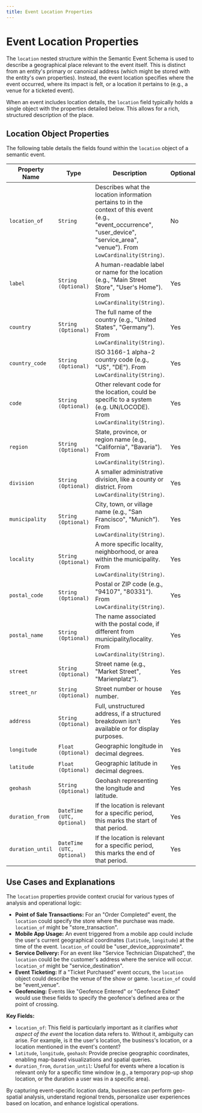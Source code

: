 ```yaml
---
title: Event Location Properties
---
```


# Event Location Properties

The `location` nested structure within the Semantic Event Schema is used to describe a geographical place relevant to the event itself. This is distinct from an entity's primary or canonical address (which might be stored with the entity's own properties). Instead, the event location specifies where the event occurred, where its impact is felt, or a location it pertains to (e.g., a venue for a ticketed event).

When an event includes location details, the `location` field typically holds a single object with the properties detailed below. This allows for a rich, structured description of the place.

## Location Object Properties

The following table details the fields found within the `location` object of a semantic event.

| Property Name     | Type                             | Description                                                                                                | Optional |
|-------------------|----------------------------------|------------------------------------------------------------------------------------------------------------|----------|
| `location_of`     | `String`                         | Describes what the location information pertains to in the context of this event (e.g., "event_occurrence", "user_device", "service_area", "venue"). From `LowCardinality(String)`. | No       |
| `label`           | `String (Optional)`              | A human-readable label or name for the location (e.g., "Main Street Store", "User's Home"). From `LowCardinality(String)`. | Yes      |
| `country`         | `String (Optional)`              | The full name of the country (e.g., "United States", "Germany"). From `LowCardinality(String)`.            | Yes      |
| `country_code`    | `String (Optional)`              | ISO 3166-1 alpha-2 country code (e.g., "US", "DE"). From `LowCardinality(String)`.                         | Yes      |
| `code`            | `String (Optional)`              | Other relevant code for the location, could be specific to a system (e.g. UN/LOCODE). From `LowCardinality(String)`. | Yes      |
| `region`          | `String (Optional)`              | State, province, or region name (e.g., "California", "Bavaria"). From `LowCardinality(String)`.             | Yes      |
| `division`        | `String (Optional)`              | A smaller administrative division, like a county or district. From `LowCardinality(String)`.              | Yes      |
| `municipality`    | `String (Optional)`              | City, town, or village name (e.g., "San Francisco", "Munich"). From `LowCardinality(String)`.               | Yes      |
| `locality`        | `String (Optional)`              | A more specific locality, neighborhood, or area within the municipality. From `LowCardinality(String)`.     | Yes      |
| `postal_code`     | `String (Optional)`              | Postal or ZIP code (e.g., "94107", "80331"). From `LowCardinality(String)`.                               | Yes      |
| `postal_name`     | `String (Optional)`              | The name associated with the postal code, if different from municipality/locality. From `LowCardinality(String)`. | Yes      |
| `street`          | `String (Optional)`              | Street name (e.g., "Market Street", "Marienplatz").                                                        | Yes      |
| `street_nr`       | `String (Optional)`              | Street number or house number.                                                                             | Yes      |
| `address`         | `String (Optional)`              | Full, unstructured address, if a structured breakdown isn't available or for display purposes.             | Yes      |
| `longitude`       | `Float (Optional)`               | Geographic longitude in decimal degrees.                                                                   | Yes      |
| `latitude`        | `Float (Optional)`               | Geographic latitude in decimal degrees.                                                                    | Yes      |
| `geohash`         | `String (Optional)`              | Geohash representing the longitude and latitude.                                                           | Yes      |
| `duration_from`   | `DateTime (UTC, Optional)`       | If the location is relevant for a specific period, this marks the start of that period.                    | Yes      |
| `duration_until`  | `DateTime (UTC, Optional)`       | If the location is relevant for a specific period, this marks the end of that period.                      | Yes      |

## Use Cases and Explanations

The `location` properties provide context crucial for various types of analysis and operational logic:

*   **Point of Sale Transactions:** For an "Order Completed" event, the `location` could specify the store where the purchase was made. `location_of` might be "store_transaction".
*   **Mobile App Usage:** An event triggered from a mobile app could include the user's current geographical coordinates (`latitude`, `longitude`) at the time of the event. `location_of` could be "user_device_approximate".
*   **Service Delivery:** For an event like "Service Technician Dispatched", the `location` could be the customer's address where the service will occur. `location_of` might be "service_destination".
*   **Event Ticketing:** If a "Ticket Purchased" event occurs, the `location` object could describe the venue of the show or game. `location_of` could be "event_venue".
*   **Geofencing:** Events like "Geofence Entered" or "Geofence Exited" would use these fields to specify the geofence's defined area or the point of crossing.

**Key Fields:**

*   `location_of`: This field is particularly important as it clarifies *what aspect of the event* the location data refers to. Without it, ambiguity can arise. For example, is it the user's location, the business's location, or a location mentioned in the event's content?
*   `latitude`, `longitude`, `geohash`: Provide precise geographic coordinates, enabling map-based visualizations and spatial queries.
*   `duration_from`, `duration_until`: Useful for events where a location is relevant only for a specific time window (e.g., a temporary pop-up shop location, or the duration a user was in a specific area).

By capturing event-specific location data, businesses can perform geo-spatial analysis, understand regional trends, personalize user experiences based on location, and enhance logistical operations.
